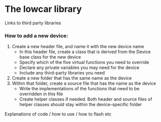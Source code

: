 # The lowcar library #

Links to third party libraries

### How to add a new device: ###
1) Create a new header file, and name it with the new device name
	- In this header file, create a class that is derived from the Device base class for the new device
	- Specify which of the five virtual functions you need to override
	- Declare any private variables you may need for the device
	- Include any third-party libraries you need
2) Create a new folder that has the same name as the device
3) Within that folder, create a source file that has the name as the device
	- Write the implementations of the functions that need to be overridden in this file
	- Create helper classes if needed. Both header and source files of helper classes should stay within the device-specific folder

Explanations of code / how to use / how to flash etc